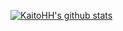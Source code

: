 [![KaitoHH's github stats](https://github-readme-stats.vercel.app/api?username=KaitoHH&show_icons=true)](https://github.com/anuraghazra/github-readme-stats)
